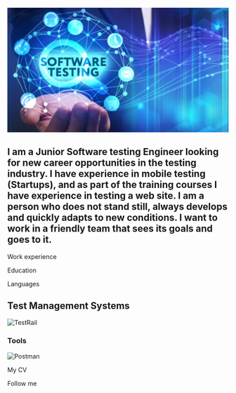 ![Header](https://github.com/Julia760/julia760/blob/main/assets/354c5fe31a70190fb3ef34bd660f5752012a4ccb.webp)

## I am a Junior Software testing Engineer looking for new career opportunities in the testing industry. I have experience in mobile testing (Startups), and as part of the training courses I have experience in testing a web site. I am a person who does not stand still, always develops and quickly adapts to new conditions. I want to work in a friendly team that sees its goals and goes to it.

Work experience

Education

Languages

## Test Management Systems

![TestRail](https://img.shields.io/badge/-TestRail-4682B4?style=for-the-badge&logo=testRail&logoColor=Color)

### Tools

![Postman](https://img.shields.io/badge/-Postman-4682B4?style=for-the-badge&logo=postman&logoColor=FF8C00)

My CV

Follow me
